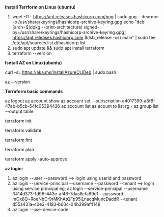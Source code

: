 **Install Terrform on Linux (ubuntu)**
1. wget -O - https://apt.releases.hashicorp.com/gpg | sudo gpg --dearmor -o /usr/share/keyrings/hashicorp-archive-keyring.gpg echo "deb [arch=$(dpkg --print-architecture) signed- by=/usr/share/keyrings/hashicorp-archive-keyring.gpg] https://apt.releases.hashicorp.com $(lsb_release -cs) main" | sudo tee /etc/apt/sources.list.d/hashicorp.list
2. sudo apt update && sudo apt install terraform
3. terraform --version

**Isntall AZ on Linux(ubuntu)**

curl -sL https://aka.ms/InstallAzureCLIDeb | sudo bash

az --version

**Terraform basic commands**

az logout
az account show
az account set --subscription e4017399-a8f8-47ab-b5cb-54fc05394426
az account list
az acount
to list rg:- az group list --output table


terraform init  

terraform validate

terraform fmt

terraform plan

terraform apply -auto-approve


**az login:**
   1. az login --user <username> --password <password>    ==> login using userid and password
   2. az login --service-principal --username <client-id> --password <client-secret> --tenant <tenant-id>  ==> login using service principal
eg: az login --service-principal --username 3414d373-1d96-443e-af46-7daa8cfa89e1 --password mOx8Q~RoeNbCr9rMKhAtQFp95ILnacqMuncDaddR --tenant d55a431a-c0e3-4193-b60c-04b399af4148
   3. az login --use-device-code 







